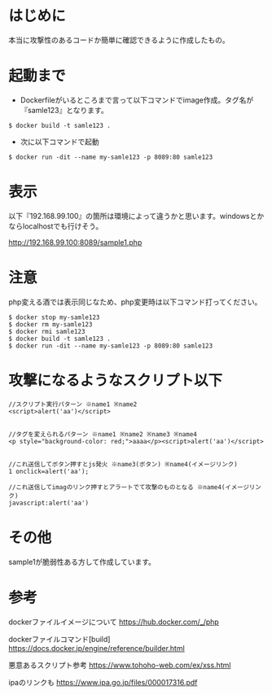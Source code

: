 # はじめに

本当に攻撃性のあるコードか簡単に確認できるように作成したもの。

# 起動まで

- Dockerfileがいるところまで言って以下コマンドでimage作成。タグ名が『samle123』となります。
```
$ docker build -t samle123 .
```

- 次に以下コマンドで起動
```
$ docker run -dit --name my-samle123 -p 8089:80 samle123
```

# 表示
以下『192.168.99.100』の箇所は環境によって違うかと思います。windowsとかならlocalhostでも行けそう。

http://192.168.99.100:8089/sample1.php

# 注意
php変える酒では表示同じなため、php変更時は以下コマンド打ってください。
```
$ docker stop my-samle123
$ docker rm my-samle123
$ docker rmi samle123
$ docker build -t samle123 .
$ docker run -dit --name my-samle123 -p 8089:80 samle123
```

# 攻撃になるようなスクリプト以下

```
//スクリプト実行パターン ※name1 ※name2
<script>alert('aa')</script>


//タグを変えられるパターン ※name1 ※name2 ※name3 ※name4
<p style="background-color: red;">aaaa</p><script>alert('aa')</script>


//これ送信してボタン押すとjs発火 ※name3(ボタン) ※name4(イメージリンク)
1 onclick=alert('aa');

//これ送信してimagのリンク押すとアラートでて攻撃のものとなる ※name4(イメージリンク)
javascript:alert('aa')

```

# その他
sample1が脆弱性ある方して作成しています。

# 参考
dockerファイルイメージについて
https://hub.docker.com/_/php


dockerファイルコマンド[build]
https://docs.docker.jp/engine/reference/builder.html


悪意あるスクリプト参考
https://www.tohoho-web.com/ex/xss.html

ipaのリンクも
https://www.ipa.go.jp/files/000017316.pdf


